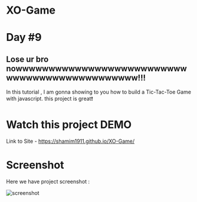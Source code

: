# XO-Game

# Day #9

## Lose ur bro nowwwwwwwwwwwwwwwwwwwwwwwwwwwwwwwwwwwwwwwwwwwwww!!!
In this tutorial ,  I am gonna showing to you how to build a Tic-Tac-Toe Game with javascript. this project is great❗️


# Watch this project DEMO
Link to Site - https://shamim1911.github.io/XO-Game/


# Screenshot
Here we have project screenshot :

![screenshot](https://github.com/shamim1911/XO-Game/assets/149160986/0b0cf05e-1d00-4ed1-bfb7-0317715d7366)

